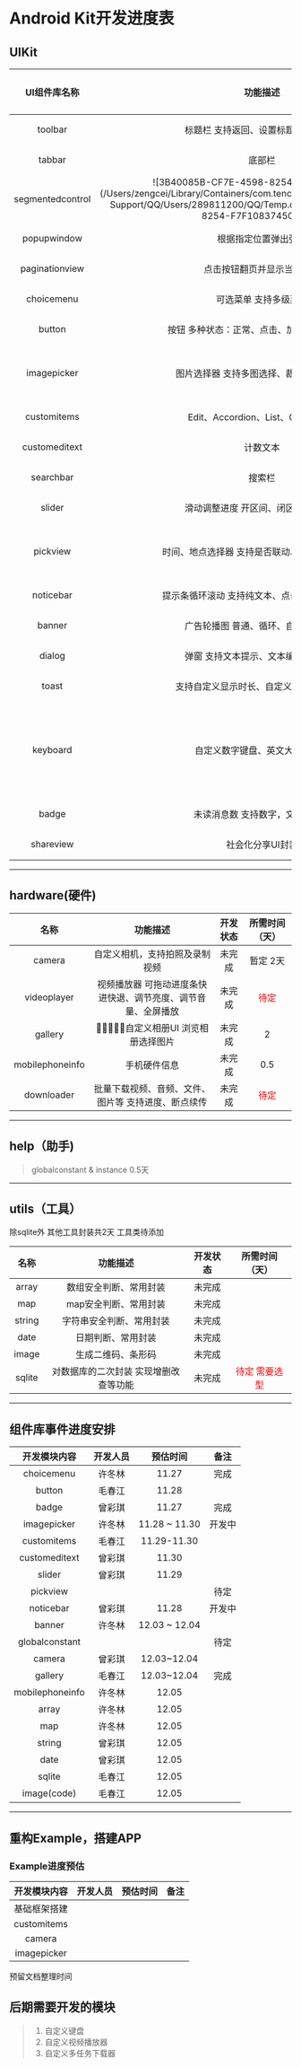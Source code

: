# Android Kit开发进度表

## UIKit

|   UI组件库名称   |                           功能描述                           |          开发状态          |     所需时间（天）     |
| :--------------: | :----------------------------------------------------------: | :------------------------: | :--------------------: |
|     toolbar      |             标题栏 支持返回、设置标题、右侧按钮              |           已完成           |           -            |
|      tabbar      |                            底部栏                            |           已完成           |           -            |
| segmentedcontrol | ![3B40085B-CF7E-4598-8254-F7F1083745C9](/Users/zengcei/Library/Containers/com.tencent.qq/Data/Library/Application Support/QQ/Users/289811200/QQ/Temp.db/3B40085B-CF7E-4598-8254-F7F1083745C9.png) |           已完成           |           -            |
|   popupwindow    |                     根据指定位置弹出弹窗                     |           已完成           |           -            |
|  paginationview  |                  点击按钮翻页并显示当前页码                  |           已完成           |           -            |
|    choicemenu    |                    可选菜单 支持多级菜单                     |           已完成           |         -         |
|      button      |         按钮 多种状态：正常、点击、加载中、不可用...         |           开发中           |           1            |
|   imagepicker    |           图片选择器 支持多图选择、裁剪、视频选择            |           未完成           | <font color=red>时间暂定 3天，需要研究</font> |
|   customitems    |              Edit、Accordion、List、Card、Grid               |           未完成           |           2           |
|   customeditext   | 计数文本 |           未完成           |           1            |
|    searchbar     |                            搜索栏                            |           已完成           |           -            |
|      slider      |             滑动调整进度 开区间、闭区间两种模式              |           未完成           |           1            |
|     pickview     |        时间、地点选择器 支持是否联动、数据与视图解耦         |           未完成           | <font color=red>时间暂定 3天，需要研究</font> |
|    noticebar     |        提示条循环滚动 支持纯文本、点击跳转、点击关闭         |           未完成           |          0.5           |
|      banner      |             广告轮播图 普通、循环、自动循环模式              |           未完成           |           2            |
|      dialog      |             弹窗 支持文本提示、文本编辑、选项等              |           已完成           |           -            |
|      toast       |            支持自定义显示时长、自定义View、动画等            |           已完成           |           -            |
|     keyboard     |                自定义数字键盘、英文大小写键盘                | 开发了数字键盘（不含随机） | <font color=red>待定</font> |
|      badge       |               未读消息数 支持数字，文本，省略                |           已完成           |           -            |
|      shareview       |              社会化分享UI封装              |           未完成           |           1            |

---



## hardware(硬件)

|      名称       |                           功能描述                           | 开发状态 |       所需时间（天）        |
| :-------------: | :----------------------------------------------------------: | :------: | :-------------------------: |
|     camera      |                自定义相机，支持拍照及录制视频                |  未完成  |          暂定 2天           |
|   videoplayer   | 视频播放器 可拖动进度条快进快退、调节亮度、调节音量、全屏播放 |  未完成  | <font color=red>待定</font> |
|     gallery     |              􏱥􏱦􏱧􏵒􏵓自定义相册UI 浏览相册选择图片              |  未完成  |              2              |
| mobilephoneinfo |                         手机硬件信息                         |  未完成  |             0.5             |
|   downloader    |     批量下载视频、音频、文件、图片等 支持进度、断点续传      |  未完成  | <font color=red>待定</font> |

---



## help（助手)

>  globalconstant & instance 0.5天

---



## utils（工具）

除sqlite外 其他工具封装共2天 工具类待添加


|  名称  |               功能描述                | 开发状态 |             所需时间（天）             |
| :----: | :-----------------------------------: | :------: | :------------------------------------: |
| array  |        数组安全判断、常用封装         |  未完成  |                                        |
|  map   |         map安全判断、常用封装         |  未完成  |                                        |
| string |       字符串安全判断、常用封装        |  未完成  |                                        |
|  date  |          日期判断、常用封装           |  未完成  |                                        |
| image  |          生成二维码、条形码           |  未完成  |                                        |
| sqlite | 对数据库的二次封装 实现增删改查等功能 |  未完成  | <font color = red>待定 需要选型</font> |

---



## 组件库事件进度安排

|  开发模块内容   | 开发人员 | 预估时间 | 备注 |
| :-------------: | :------: | :------: | :--: |
|   choicemenu |  许冬林  | 11.27 |    完成  |
|     button      |  毛春江  | 11.28         |      |
|      badge      |  曾彩琪  | 11.27 | 完成    |
|   imagepicker   | 许冬林 | 11.28 ~ 11.30 |  开发中    |
|   customitems   |   毛春江       |  11.29-11.30        |      |
|  customeditext   |   曾彩琪       |   11.30       |      |
|     slider      | 曾彩琪 | 11.29 |      |
|    pickview     |          |          | 待定     |
|    noticebar    |  曾彩琪  | 11.28 |   开发中   |
|     banner      | 许冬林 | 12.03 ~ 12.04 |      |
| globalconstant  |          |          |   待定   |
|     camera      |     曾彩琪     |    12.03~12.04      |      |
|     gallery     |     毛春江     |    12.03~12.04      |   完成   |
| mobilephoneinfo |   许冬林       |    12.05      |      |
|      array      |      许冬林    |       12.05   |      |
|       map       |     许冬林        |    12.05            |      |
|     string      |      曾彩琪    |    12.05      |      |
|     date      |        曾彩琪  |     12.05     |      |
|     sqlite      |      毛春江    |       12.05   |      |
|     image(code)      |      毛春江    |      12.05    |      |

---



## 重构Example，搭建APP

### Example进度预估

| 开发模块内容 | 开发人员 | 预估时间 | 备注 |
| :----------: | :------: | :------: | :--: |
| 基础框架搭建 |          |          |      |
| customitems  |          |          |      |
|    camera    |          |          |      |
| imagepicker  |          |          |      |

预留文档整理时间

## 后期需要开发的模块

> 1. 自定义键盘
> 2. 自定义视频播放器
> 3. 自定义多任务下载器









